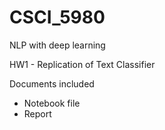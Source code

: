 # CSCI_5980
NLP with deep learning 


HW1 - Replication of Text Classifier

Documents included

* Notebook file
* Report
